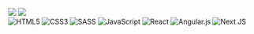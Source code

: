 ![](https://github-readme-streak-stats.herokuapp.com/?user=sajwarkhan&theme=swift&hide_border=true) ![](https://github-readme-stats.vercel.app/api/top-langs/?username=SAJWARKHAN&theme=swift&hide_border=false&include_all_commits=false&count_private=false&layout=compact) <br>
![HTML5](https://img.shields.io/badge/html5-%23E34F26.svg?style=plastic&logo=html5&logoColor=white) ![CSS3](https://img.shields.io/badge/css3-%231572B6.svg?style=plastic&logo=css3&logoColor=white)  ![SASS](https://img.shields.io/badge/SASS-hotpink.svg?style=plastic&logo=SASS&logoColor=white) ![JavaScript](https://img.shields.io/badge/javascript-%23323330.svg?style=plastic&logo=javascript&logoColor=%23F7DF1E) ![React](https://img.shields.io/badge/react-%2320232a.svg?style=plastic&logo=react&logoColor=%2361DAFB) ![Angular.js](https://img.shields.io/badge/angular.js-%23E23237.svg?style=plastic&logo=angularjs&logoColor=white) ![Next JS](https://img.shields.io/badge/Next-black?style=plastic&logo=next.js&logoColor=white) 

<!-- ![](https://github-readme-streak-stats.herokuapp.com/?user=sajwarkhan&theme=swift&hide_border=true) -->
